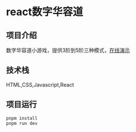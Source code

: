 react数字华容道<a name="TOP"></a>
===================
## 项目介绍 ##
  数字华容道小游戏，提供3阶到5阶三种模式，[在线演示](https://coco-wdh.github.io/puzzle/)
## 技术栈 ##
  HTML,CSS,Javascript,React
## 项目运行 ##
    pnpm install
    pnpm run dev
